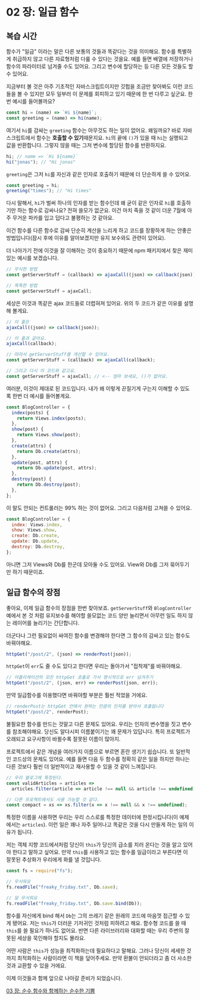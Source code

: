 # 02 장: 일급 함수

## 복습 시간

함수가 "일급" 이라는 말은 다른 보통의 것들과 똑같다는 것을 의미해요. 함수를 특별하게 취급하지 않고 다른 자료형처럼 다룰 수 있다는 것을요. 예를 들면 배열에 저장하거나 함수의 파라미터로 넘겨줄 수도 있어요. 그리고 변수에 할당하는 등 다른 모든 것들도 할 수 있어요.

지금부터 볼 것은 아주 기초적인 자바스크립트이지만 깃헙을 조금만 찾아봐도 이런 코드들을 볼 수 있지만 모두 일부러 이 문제를 회피하고 있기 때문에 한 번 다루고 싶군요. 한번 예시를 들어볼까요?

```js
const hi = (name) => `Hi ${name}`;
const greeting = (name) => hi(name);
```

여기서 `hi`를 감싸는 `greeting` 함수는 아무것도 하는 일이 없어요. 왜일까요? 바로 자바스크립트에서 함수는 **호출할 수 있기**때문지요. `hi`의 끝에 `()`가 있을 때 `hi`는 실행되고 값을 반환합니다. 그렇지 않을 때는 그저 변수에 할당된 함수를 반환하지요.

```js
hi; // name => `Hi ${name}`
hi("jonas"); // "Hi jonas"
```

`greeting`은 그저 `hi`를 자신과 같은 인자로 호출하기 때문에 더 단순하게 쓸 수 있어요.

```js
const greeting = hi;
greeting("times"); // "Hi times"
```

다시 말해서, `hi`가 벌써 하나의 인자를 받는 함수인데 왜 굳이 같은 인자로 `hi`를 호출하기만 하는 함수로 감싸나요? 전혀 쓸모가 없군요. 이건 마치 죽을 것 같이 더운 7월에 아주 무거운 파카를 입고 덥다고 불평하는 것 같아요.

이건 함수를 다른 함수로 감싸 단순히 계산을 느리게 하고 코드를 장황하게 하는 안좋은 방법입니다(잠시 후에 이유를 알아보겠지만 유지 보수와도 관련이 있어요).

더 나아가기 전에 이것을 잘 이해하는 것이 중요하기 때문에 npm 패키지에서 찾은 재미있는 예시를 보겠습니다.

```js
// 무식한 방법
const getServerStuff = (callback) => ajaxCall((json) => callback(json));

// 똑똑한 방법
const getServerStuff = ajaxCall;
```

세상은 이것과 똑같은 ajax 코드들로 더렵혀져 있어요. 위의 두 코드가 같은 이유를 설명해 볼게요.

```js
// 이 줄은
ajaxCall((json) => callback(json));

// 이 줄과 같아요.
ajaxCall(callback);

// 따라서 getServerStuff를 개선할 수 있어요.
const getServerStuff = (callback) => ajaxCall(callback);

// 그리고 다시 이 코드와 같고요.
const getServerStuff = ajaxCall; // <-- 엄마 보세요, ()가 없어요.
```

여러분, 이것이 제대로 된 코드입니다. 내가 왜 이렇게 끈질기게 구는지 이해할 수 있도록 한번 더 예시를 들어볼게요.

```js
const BlogController = {
  index(posts) {
    return Views.index(posts);
  },
  show(post) {
    return Views.show(post);
  },
  create(attrs) {
    return Db.create(attrs);
  },
  update(post, attrs) {
    return Db.update(post, attrs);
  },
  destroy(post) {
    return Db.destroy(post);
  },
};
```

이 말도 안되는 컨트롤러는 99% 하는 것이 없어요. 그리고 다음처럼 고쳐쓸 수 있어요.

```js
const BlogController = {
  index: Views.index,
  show: Views.show,
  create: Db.create,
  update: Db.update,
  destroy: Db.destroy,
};
```

아니면 그저 Views와 Db를 한군데 모아둘 수도 있어요. View와 Db를 그저 묶어두기만 하기 때문이죠.

## 일급 함수의 장점

좋아요, 이제 일급 함수의 장점을 한번 찾아보죠. `getServerStuff`와 `BlogController` 예에서 본 것 처럼 유지보수를 해야할 쓸모없는 코드 양만 늘리면서 아무런 일도 하지 않는 레이어를 늘리기는 간단합니다.

더군다나 그런 필요없이 싸여진 함수를 변경해야 한다면 그 함수의 감싸고 있는 함수도 바꿔야해요.

```js
httpGet("/post/2", (json) => renderPost(json));
```

`httpGet`이 `err`도 줄 수도 있다고 한다면 우리는 돌아가서 "접착제"를 바꿔야해요.

```js
// 어플리케이션의 모든 httpGet 호출로 가서 명시적으로 err 넘겨주기
httpGet("/post/2", (json, err) => renderPost(json, err));
```

만약 일급함수를 이용했다면 바꿔야할 부분은 훨씬 적었을 거에요.

```js
// renderPost는 httpGet 안에서 원하는 만큼의 인자를 받아서 호출됩니다
httpGet("/post/2", renderPost);
```

불필요한 함수를 만드는 것말고 다른 문제도 있어요. 우리는 인자의 변수명을 짓고 변수를 참조해야해요. 당신도 알다시피 이름붙이기는 꽤 문제가 있답니다. 특히 프로젝트가 오래되고 요구사항이 바뀔수록 잘못된 이름이 많아지.

프로젝트에서 같은 개념을 여러가지 이름으로 부르면 혼란 생기기 쉽습니다. 또 일반적인 코드상의 문제도 있어요. 예를 들면 다음 두 함수를 정확히 같은 일을 하지만 하나는 다른 것보다 훨씬 더 일반적이고 재사용할 수 있을 것 같이 느껴집니다.

```js
// 우리 블로그에 특정된다.
const validArticles = articles =>
  articles.filter(article => article !== null && article !== undefined),

// 다른 프로젝트에서도 사용 가능할 것 같다.
const compact = xs => xs.filter(x => x !== null && x !== undefined);
```

특정한 이름을 사용하면 우리는 우리 스스로를 특정한 데이터에 한정시킵니다(이 예제에서는 `articles`). 이런 일은 꽤나 자주 일어나고 똑같은 것을 다시 만들게 하는 일의 이유가 됩니다.

저는 객체 지향 코드에서처럼 당신이 `this`가 당신의 급소를 치러 온다는 것을 알고 있어야 한다고 말하고 싶어요. 만약 `this`를 사용하고 있는 함수를 일급이라고 부른다면 이 잘못된 추상화가 우리에게 화를 낼 것입니다.

```js
const fs = require("fs");

// 무서워요
fs.readFile("freaky_friday.txt", Db.save);

// 덜 무서워요
fs.readFile("freaky_friday.txt", Db.save.bind(Db));
```

함수를 자신에게 bind 해서 `Db`는 그의 쓰레기 같은 원래의 코드에 마음껏 접근할 수 있게 됐어요. 저는 `this`가 더러운 기저귀인 것처럼 피하려고 해요. 함수형 코드를 쓸 때 `this`를 쓸 필요가 하나도 없어요. 반면 다른 라이브러리와 대화할 때는 우리 주변의 잘못된 세상을 묵인해야 할지도 몰라요.

어떤 사람은 `this`가 성능을 최적화하는데 필요하다고 말해요. 그러나 당신이 세세한 것까지 최적화하는 사람이라면 이 책을 덮어주세요. 만약 환불이 안되더라고 좀 더 사소한 것과 교환할 수 있을 거에요.

이제 이것들과 함께 앞으로 나아갈 준비가 되었습니다.

[03 장: 순수 함수와 함께하는 순수한 기쁨](ch03-kr.md)
